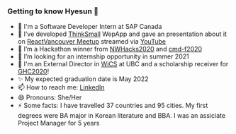 ### Getting to know Hyesun 👋

- 💬 I'm a Software Developer Intern at SAP Canada 
- 🔭 I’ve developed [ThinkSmall](http://thinksmall.live) WepApp and gave an presentation about it on [ReactVancouver Meetup](https://www.meetup.com/ReactJS-Vancouver-Meetup/events/272687845) streamed via [YouTube](https://youtu.be/3YqKQQiHZdM?t=581) 
- 🌱 I’m a Hackathon winner from [NWHacks2020](https://devpost.com/software/salesview) and [cmd-f2020](https://devpost.com/software/finance-hero) 
- 🤔 I’m looking for an internship opportunity in summer 2021
- 👯 I'm an External Director in [WiCS](https://ubcwics.com/) at UBC and a scholarship receiver for [GHC2020](https://www.gracehoppercelebration.com/)!
- ✨ My expected graduation date is May 2022
- 📫 How to reach me: [LinkedIn](https://www.linkedin.com/in/anhyesun/)
- 😄 Pronouns: She/Her
- ⚡ Some facts: I have travelled 37 countries and 95 cities. My first degrees were BA major in Korean literature and BBA. I was an assiciate Project Manager for 5 years

<!--
**anhyesun/anhyesun** is a ✨ _special_ ✨ repository because its `README.md` (this file) appears on your GitHub profile.

Here are some ideas to get you started:

- 🔭 I’m currently working on ...
- 🌱 I’m currently learning ...
- 👯 I’m looking to collaborate on ...
- 🤔 I’m looking for help with ...
- 💬 Ask me about ...
- 📫 How to reach me: ...
- 😄 Pronouns: ...
- ⚡ Fun fact: ...
-->
